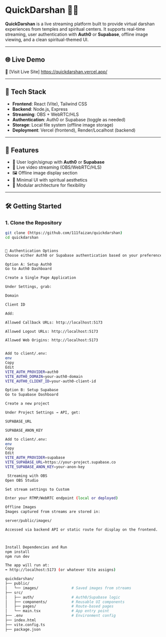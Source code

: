 # QuickDarshan 🎥🙏

**QuickDarshan** is a live streaming platform built to provide virtual darshan experiences from temples and spiritual centers. It supports real-time streaming, user authentication with **Auth0** or **Supabase**, offline image viewing, and a clean spiritual-themed UI.

---

## 🌐 Live Demo

🔗 [Visit Live Site] https://quickdarshan.vercel.app/

---

## 🧰 Tech Stack

- **Frontend**: React (Vite), Tailwind CSS
- **Backend**: Node.js, Express
- **Streaming**: OBS + WebRTC/HLS
- **Authentication**: Auth0 or Supabase (toggle as needed)
- **Storage**: Local file system (offline image storage)
- **Deployment**: Vercel (frontend), Render/Localhost (backend)

---

## 🚀 Features

- 🔐 User login/signup with **Auth0** or **Supabase**
- 📡 Live video streaming (OBS/WebRTC/HLS)
- 🖼️ Offline image display section
- 🧘 Minimal UI with spiritual aesthetics
- 🧩 Modular architecture for flexibility

---

## 🛠️ Getting Started

### 1. Clone the Repository

```bash
git clone (https://github.com/111faizan/quickdarshan)
cd quickdarshan


🔐 Authentication Options
Choose either Auth0 or Supabase authentication based on your preference.

Option A: Setup Auth0
Go to Auth0 Dashboard

Create a Single Page Application

Under Settings, grab:

Domain

Client ID

Add:

Allowed Callback URLs: http://localhost:5173

Allowed Logout URLs: http://localhost:5173

Allowed Web Origins: http://localhost:5173


Add to client/.env:
env
Copy
Edit
VITE_AUTH_PROVIDER=auth0
VITE_AUTH0_DOMAIN=your-auth0-domain
VITE_AUTH0_CLIENT_ID=your-auth0-client-id

Option B: Setup Supabase
Go to Supabase Dashboard

Create a new project

Under Project Settings → API, get:

SUPABASE_URL

SUPABASE_ANON_KEY

Add to client/.env:
env
Copy
Edit
VITE_AUTH_PROVIDER=supabase
VITE_SUPABASE_URL=https://your-project.supabase.co
VITE_SUPABASE_ANON_KEY=your-anon-key

 Streaming with OBS
Open OBS Studio

Set stream settings to Custom

Enter your RTMP/WebRTC endpoint (local or deployed)

Offline Images
Images captured from streams are stored in:

server/public/images/

Accessed via backend API or static route for display on the frontend.



Install Dependencies and Run
npm install
npm run dev

The app will run at:
➡️ http://localhost:5173 (or whatever Vite assigns)

quickdarshan/
├── public/
│   └── images/               # Saved images from streams
├── src/
│   ├── auth/                 # Auth0/Supabase logic
│   ├── components/           # Reusable UI components
│   ├── pages/                # Route-based pages
│   └── main.tsx              # App entry point
├── .env                      # Environment config
├── index.html
├── vite.config.ts
├── package.json


